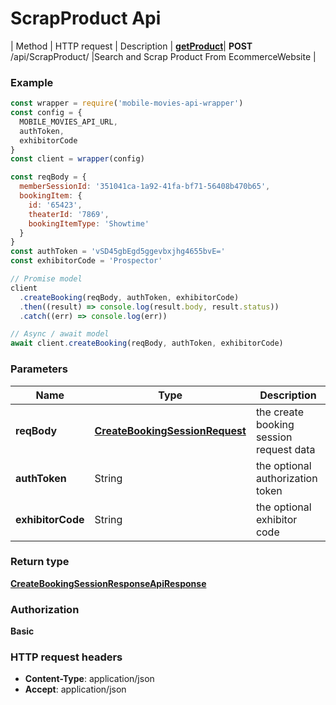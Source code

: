 # ScrapProduct Api


| Method                             | HTTP request          | Description
| [**getProduct**](#createbooking)| **POST** /api/ScrapProduct/ |Search and Scrap  Product From EcommerceWebsite   |

### Example

```javascript
const wrapper = require('mobile-movies-api-wrapper')
const config = {
  MOBILE_MOVIES_API_URL,
  authToken,
  exhibitorCode
}
const client = wrapper(config)

const reqBody = {
  memberSessionId: '351041ca-1a92-41fa-bf71-56408b470b65',
  bookingItem: {
    id: '65423',
    theaterId: '7869',
    bookingItemType: 'Showtime'
  }
}
const authToken = 'vSD45gbEgd5ggevbxjhg4655bvE='
const exhibitorCode = 'Prospector'

// Promise model
client
  .createBooking(reqBody, authToken, exhibitorCode)
  .then((result) => console.log(result.body, result.status))
  .catch((err) => console.log(err))

// Async / await model
await client.createBooking(reqBody, authToken, exhibitorCode)
```

### Parameters

| Name              | Type                                                              | Description                             |
| ----------------- | ----------------------------------------------------------------- | --------------------------------------- |
| **reqBody**       | [**CreateBookingSessionRequest**](CreateBookingSessionRequest.md) | the create booking session request data |
| **authToken**     | String                                                            | the optional authorization token        |
| **exhibitorCode** | String                                                            | the optional exhibitor code             |

### Return type

[**CreateBookingSessionResponseApiResponse**](CreateBookingSessionResponseApiResponse.md)

### Authorization

**Basic**

### HTTP request headers

- **Content-Type**: application/json
- **Accept**: application/json

